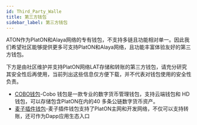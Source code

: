 ```yaml
---
id: Third_Party_Walle
title: 第三方钱包
sidebar_label: 第三方钱包
---
```


ATON作为PlatON和Alaya网络的专有钱包，不支持多链且功能相对单一。因此我们希望社区能够提供更多可支持PlatON和Alaya网络，且功能丰富体验友好的第三方钱包。

下方是由社区维护并支持PlatON网络LAT存储和转账的第三方钱包，请充分研究其安全性后再使用，当前列出这些信息仅方便下载，并不代表对钱包使用的安全性负责。

- [COBO钱包](https://cobo.com/)-Cobo 钱包是一款专业的数字货币管理钱包，支持云端钱包和 HD 钱包，可以存储包含PlatON在内的40 多条公链数字货币资产。
- [麦子插件钱包](https://blog.mathwallet.xyz/?p=5008)-麦子插件钱包支持了PlatON主网和开发网络，不仅可以支持转账，还可作为Dapp应用生态入口
